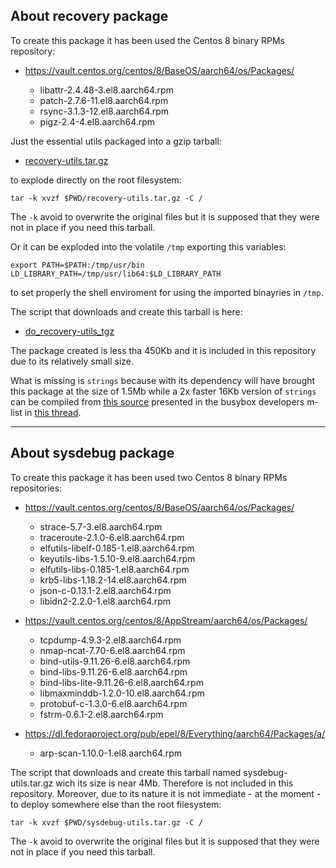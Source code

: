 ## About recovery package

To create this package it has been used the Centos 8 binary RPMs repository:

* https://vault.centos.org/centos/8/BaseOS/aarch64/os/Packages/

	* libattr-2.4.48-3.el8.aarch64.rpm
	* patch-2.7.6-11.el8.aarch64.rpm
	* rsync-3.1.3-12.el8.aarch64.rpm
	* pigz-2.4-4.el8.aarch64.rpm

Just the essential utils packaged into a gzip tarball:

* [recovery-utils.tar.gz](recovery-utils.tar.gz)

to explode directly on the root filesystem:

```
tar -k xvzf $PWD/recovery-utils.tar.gz -C /
```

The `-k` avoid to overwrite the original files but it is supposed that they were not in place if you need this tarball.

Or it can be exploded into the volatile `/tmp` exporting this variables:

```
export PATH=$PATH:/tmp/usr/bin LD_LIBRARY_PATH=/tmp/usr/lib64:$LD_LIBRARY_PATH
```

to set properly the shell enviroment for using the imported binayries in `/tmp`.

The script that downloads and create this tarball is here:

* [do_recovery-utils_tgz](do_recovery-utils_tgz)
	
The package created is less tha 450Kb and it is included in this repository due to its relatively small size.

What is missing is `strings` because with its dependency will have brought this package at the size of 1.5Mb while a 2x faster 16Kb version of `strings` can be compiled from [this source](strings.c) presented in the busybox developers m-list in [this thread](https://lists.busybox.net/pipermail/busybox/2023-July/090396.html).
 
---

## About sysdebug package

To create this package it has been used two Centos 8 binary RPMs repositories:

* https://vault.centos.org/centos/8/BaseOS/aarch64/os/Packages/

	* strace-5.7-3.el8.aarch64.rpm
	* traceroute-2.1.0-6.el8.aarch64.rpm
	* elfutils-libelf-0.185-1.el8.aarch64.rpm
	* keyutils-libs-1.5.10-9.el8.aarch64.rpm
	* elfutils-libs-0.185-1.el8.aarch64.rpm
	* krb5-libs-1.18.2-14.el8.aarch64.rpm
	* json-c-0.13.1-2.el8.aarch64.rpm
	* libidn2-2.2.0-1.el8.aarch64.rpm

* https://vault.centos.org/centos/8/AppStream/aarch64/os/Packages/
	
	* tcpdump-4.9.3-2.el8.aarch64.rpm
	* nmap-ncat-7.70-6.el8.aarch64.rpm
	* bind-utils-9.11.26-6.el8.aarch64.rpm
	* bind-libs-9.11.26-6.el8.aarch64.rpm
	* bind-libs-lite-9.11.26-6.el8.aarch64.rpm
	* libmaxminddb-1.2.0-10.el8.aarch64.rpm
	* protobuf-c-1.3.0-6.el8.aarch64.rpm
	* fstrm-0.6.1-2.el8.aarch64.rpm
   
 * https://dl.fedoraproject.org/pub/epel/8/Everything/aarch64/Packages/a/

	* arp-scan-1.10.0-1.el8.aarch64.rpm

The script that downloads and create this tarball named sysdebug-utils.tar.gz wich its size is near 4Mb. Therefore is not included in this repository. Moreover, due to its nature it is not immediate - at the moment - to deploy somewhere else than the root filesystem:

```
tar -k xvzf $PWD/sysdebug-utils.tar.gz -C /
```

The `-k` avoid to overwrite the original files but it is supposed that they were not in place if you need this tarball.

